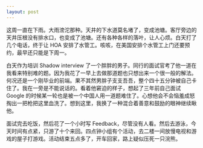 ```yaml
---
layout: post
---
```


这周一直在下雨。大雨滂沱那种。天井的下水道莫名堵了，变成池塘。客厅旁边的天井压根没有排水口，也变成了池塘。还有各种各样的落叶，让人心烦。白天打了几个电话，终于让 HOA 安排了水管工。咳咳，在美国安排个水管工上门还要预约，最早还只能是下周一。

白天作为培训 Shadow interview 了一个胖胖的男子。同行的面试官考了他一道在我看来特别难的题。因为我花了一早上去做那道题也只想出来一个很一般的解法。何况还是一个刚毕业的前端。果不其然男胖子支支吾吾，整个四十五分钟被自己卡住了。我在一旁是不能说话的。看着他窘迫的样子，想起了三年前自己面试 Google 的时候某一轮也是被一个中国人用一道题难住了。心想他会不会恼羞成怒掏出一把枪把这里血洗了。想到这里，我换了一种混合着善意和鼓励的眼神继续瞅他。

面试完去吃饭，然后花了一个小时写 Feedback，尽管没有人看。然后去游泳，今天时间有点紧，只游了十个来回。四点钟小组有个活动，去二楼一间放慢电视和游戏的屋子打游戏。活动结束五点多了，开车回家，路上疑似压死一只浣熊。
